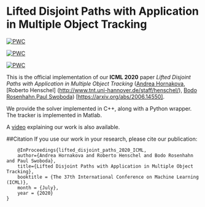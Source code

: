 #  Lifted Disjoint Paths with Application in Multiple Object Tracking

[![PWC](https://img.shields.io/endpoint.svg?url=https://paperswithcode.com/badge/lifted-disjoint-paths-with-application-in/multi-object-tracking-on-2d-mot-2015)](https://paperswithcode.com/sota/multi-object-tracking-on-2d-mot-2015?p=lifted-disjoint-paths-with-application-in)

[![PWC](https://img.shields.io/endpoint.svg?url=https://paperswithcode.com/badge/lifted-disjoint-paths-with-application-in/multi-object-tracking-on-mot17)](https://paperswithcode.com/sota/multi-object-tracking-on-mot17?p=lifted-disjoint-paths-with-application-in)

[![PWC](https://img.shields.io/endpoint.svg?url=https://paperswithcode.com/badge/lifted-disjoint-paths-with-application-in/multi-object-tracking-on-mot16)](https://paperswithcode.com/sota/multi-object-tracking-on-mot16?p=lifted-disjoint-paths-with-application-in)


This is the official implementation of our **ICML 2020** paper *Lifted Disjoint Paths with Application in Multiple Object Tracking* ([Andrea Hornakova](https://www.mpi-inf.mpg.de/departments/computer-vision-and-machine-learning/people/andrea-hornakova),[Roberto Henschel] (http://www.tnt.uni-hannover.de/staff/henschel/), [Bodo Rosenhahn](http://www.tnt.uni-hannover.de/en/staff/rosenhahn/),[Paul Swoboda](https://www.mpi-inf.mpg.de/departments/computer-vision-and-machine-learning/people/paul-swoboda/)) [https://arxiv.org/abs/2006.14550].

We provide the solver implemented in C++, along with a Python wrapper.
The tracker is implemented in Matlab.

A [video](https://icml.cc/virtual/2020/paper/5878) explaining our work is also available.




##Citation
If you use our work in your research, please cite our publication:
```
    @InProceedings{lifted_disjoint_paths_2020_ICML,
    author={Andrea Hornakova and Roberto Henschel and Bodo Rosenhahn and Paul Swoboda},
    title={Lifted Disjoint Paths with Application in Multiple Object Tracking},
    booktitle = {The 37th International Conference on Machine Learning (ICML)},
    month = {July},
    year = {2020}
}
```



